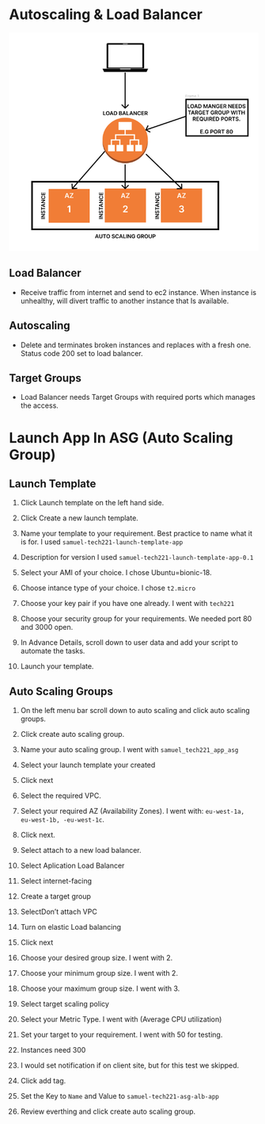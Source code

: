 # Autoscaling & Load Balancer

![Alt text](img/ASG%20&%20LB.png)

## Load Balancer
- Receive traffic from internet and send to ec2 instance. When instance is unhealthy, will divert traffic to another instance that Is available.

## Autoscaling
- Delete and terminates broken instances and replaces with a fresh one. Status code 200 set to load balancer.

## Target Groups
- Load Balancer needs Target Groups with required ports which manages the access.

# Launch App In ASG (Auto Scaling Group)

## Launch Template

1. Click Launch template on the left hand side.

2. Click Create a new launch template.

3. Name your template to your requirement. Best practice to name what it is for. I used `samuel-tech221-launch-template-app`

4. Description for version I used `samuel-tech221-launch-template-app-0.1`

5. Select your AMI of your choice. I chose Ubuntu=bionic-18.

6. Choose intance type of your choice. I chose `t2.micro`

7. Choose your key pair if you have one already. I went with `tech221`

8. Choose your security group for your requirements. We needed port 80 and 3000 open.

9. In Advance Details, scroll down to user data and add your script to automate the tasks.

10. Launch your template.

## Auto Scaling Groups

1. On the left menu bar scroll down to auto scaling and click auto scaling groups.

2. Click create auto scaling group.

3. Name your auto scaling group. I went with `samuel_tech221_app_asg`

4. Select your launch template your created

5. Click next

6. Select the required VPC.

7. Select your required AZ (Availability Zones). I went with: `eu-west-1a, eu-west-1b, -eu-west-1c`.

8. Click next.

9. Select attach to a new load balancer.

10. Select Aplication Load Balancer

11. Select internet-facing

12. Create a target group

13. SelectDon’t attach VPC

14. Turn on elastic Load balancing

15. Click next

16. Choose your desired group size. I went with 2.

17. Choose your minimum group size. I went with 2.

18. Choose your maximum group size. I went with 3.

19. Select target scaling policy

20. Select your Metric Type. I went with (Average CPU utilization)

21. Set your target to your requirement. I went with 50 for testing.

22. Instances need 300

23. I would set notification if on client site, but for this test we skipped.

24. Click add tag.

25. Set the Key to `Name` and Value to `samuel-tech221-asg-alb-app`

26. Review everthing and click create auto scaling group.
